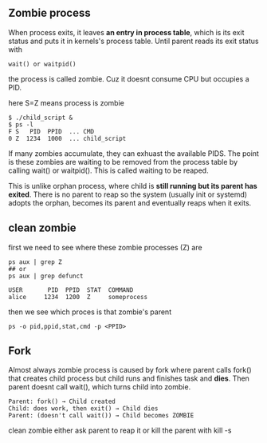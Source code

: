## Zombie process
When process exits, it leaves **an entry in process table**, which is its exit status and puts it in kernels's process table.
Until parent reads its exit status with 
```
wait() or waitpid()
```
the process is called zombie. Cuz it doesnt consume CPU but occupies a PID.

here S=Z means process is zombie
```
$ ./child_script &
$ ps -l
F S   PID  PPID  ... CMD
0 Z  1234  1000  ... child_script
```

If many zombies accumulate, they can exhuast the available PIDS. The point is these zombies
are waiting to be removed from the process table by calling wait() or waitpid(). This is called waiting to be reaped.

This is unlike orphan process, where child is **still running but its parent has exited**. There is no parent to reap so 
the system (usually init or systemd) adopts the orphan, becomes its parent and eventually reaps when it exits.

## clean zombie
first we need to see where these zombie processes (Z) are
```
ps aux | grep Z
## or
ps aux | grep defunct

USER       PID  PPID  STAT  COMMAND
alice     1234  1200  Z     someprocess
```

then we see which proces is that zombie's parent
```
ps -o pid,ppid,stat,cmd -p <PPID>
```

## Fork
Almost always zombie process is caused by fork where parent calls fork() that creates child process but child runs and finishes task and **dies**. Then parent doesnt call wait(), which turns child into zombie.

```
Parent: fork() → Child created
Child: does work, then exit() → Child dies
Parent: (doesn't call wait()) → Child becomes ZOMBIE
```

clean zombie either
ask parent to reap it or kill the parent with kill -s
